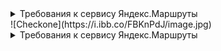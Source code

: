 
<details>
<summary>Требования к сервису Яндекс.Маршруты</summary>
### Чек-листы тут информация 
![Checkone](https://i.ibb.co/FBKnPdJ/image.jpg)
  
</details>
![Checkone](https://i.ibb.co/FBKnPdJ/image.jpg)

<details>
<summary>Требования к сервису Яндекс.Маршруты</summary>
</details>
